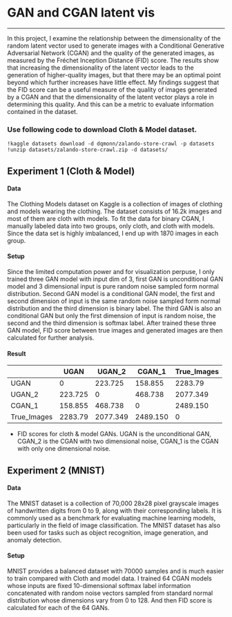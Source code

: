 # GAN and CGAN latent vis
---
In this project, I examine the relationship between the dimensionality of the random latent vector used to generate images with a Conditional Generative Adversarial Network (CGAN) and the quality of the generated images, as measured by the Fréchet Inception Distance (FID) score. The results show that increasing the dimensionality of the latent vector leads to the generation of higher-quality images, but that there may be an optimal point beyond which further increases have little effect. My findings suggest that the FID score can be a useful measure of the quality of images generated by a CGAN and that the dimensionality of the latent vector plays a role in determining this quality. And this can be a metric to evaluate information contained in the dataset.

### Use following code to download Cloth & Model dataset.

``` {python}
!kaggle datasets download -d dqmonn/zalando-store-crawl -p datasets
!unzip datasets/zalando-store-crawl.zip -d datasets/
```

## Experiment 1 (Cloth & Model)

#### Data 

The Clothing Models dataset on Kaggle is a collection of images of clothing and models wearing the clothing. The dataset consists of 16.2k images and most of them are cloth with models. To fit the data for binary CGAN, I manually labeled data into two groups, only cloth, and cloth with models. Since the data set is highly imbalanced, I end up with 1870 images in each group.

#### Setup
Since the limited computation power and for visualization perpuse, I only trained three GAN model with input dim of 3, first GAN is unconditional GAN model and 3 dimensional input is pure random noise sampled form normal distribution. Second GAN model is a conditional GAN model, the first and second dimension of input is the same random noise sampled form normal distribution and the third dimension is binary label. The third GAN is also an conditional GAN but only the first dimension of input is random noise, the second and the third dimension is softmax label.
After trained these three GAN model, FID score between true images and generated images are then calculated for further analysis.

#### Result

|          | UGAN | UGAN_2 | CGAN_1 | True_Images |
|----------|---------|---------|---------|---------|
| UGAN     | 0       | 223.725 | 158.855  | 2283.79  |
| UGAN_2   | 223.725 | 0       | 468.738  | 2077.349 |
| CGAN_1   | 158.855 | 468.738 | 0        | 2489.150 |
|True_Images| 2283.79| 2077.349| 2489.150 | 0        |
- FID scores for cloth & model GANs. UGAN is the unconditional GAN, CGAN_2 is the CGAN with two dimensional noise, CGAN_1 is the CGAN with only one dimensional noise.
## Experiment 2 (MNIST)

#### Data
The MNIST dataset is a collection of 70,000 28x28 pixel grayscale images of handwritten digits from 0 to 9, along with their corresponding labels. It is commonly used as a benchmark for evaluating machine learning models, particularly in the field of image classification. The MNIST dataset has also been used for tasks such as object recognition, image generation, and anomaly detection.

#### Setup
MNIST provides a balanced dataset with 70000 samples and is much easier to train compared with Cloth and model data. I trained 64 CGAN models whose inputs are fixed 10-dimensional softmax label information concatenated with random noise vectors sampled from standard normal distribution whose dimensions vary from 0 to 128. And then FID score is calculated for each of the 64 GANs.

